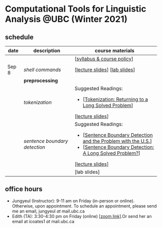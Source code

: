 # Computational Tools for Linguistic Analysis @UBC (Winter 2021)

## schedule
| date |	description	 |course materials |
| ------------ | ------------ | ------------  |
|  |  | [[syllabus & course policy](https://www.overleaf.com/read/twjqrgnvwzdq)] |
| Sep 8 | *shell commands*  | [[lecture slides](https://www.overleaf.com/read/fqqrwxqkjmtb)] [[lab slides](https://www.overleaf.com/read/djddcbxmfqhj)] |
|  | **preprocessing**  | |
|  |  *tokenization*  |  Suggested Readings:  <ul><li>[[Tokenization: Returning to a Long Solved Problem](http://aclweb.org/anthology/P/P12/P12-2074.pdf)]</li></ul> [[lecture slides](https://www.overleaf.com/read/scpjfcgjvqyt)] |
|   | *sentence boundary detection*   |   Suggested Readings:  <ul><li>[[Sentence Boundary Detection and the Problem with the U.S.](http://aclweb.org/anthology/N/N09/N09-2061.pdf)]</li><li>[[Sentence Boundary Detection: A Long Solved Problem?](http://aclweb.org/anthology/C/C12/C12-2096.pdf)]</li></ul> [[lecture slides](https://www.overleaf.com/read/wkpzqvvqfgmf)] |
|  |   | [lab slides]|

## office hours
* Jungyeul (Instructor): 9-11 am on Friday (in-person or online). Otherwise, upon appointment. To schedule an appointment, please send me an email, jungyeul _at_ mail.ubc.ca
* Edith (TA): 3:30-4:30 pm on Friday (online) [[zoom link]](https://zoom.us/j/6819608527?pwd=UHViTnhMYjM5enhiR1lBMWZKR2sxdz09).Or send her an email at icoates1 _at_ mail.ubc.ca

